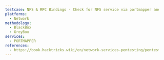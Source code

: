 ```yaml
---
testcase: NFS & RPC Bindings - Check for NFS service via portmapper and enumerate exportable file systems by discovering associated NFS ports and then following 2049/NFS pentests
platforms: 
  - Network
methodology: 
  - BlackBox
  - GreyBox
services:
  - PORTMAPPER
references:
  - https://book.hacktricks.wiki/en/network-services-pentesting/pentesting-rpcbind.html
---
```

